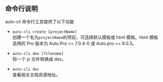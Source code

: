 ## 命令行说明

auto-cli 命令行工具提供了以下功能

-   `auto-cli create [projectName]`  
    创建一个名为`projectName`的项目，可选择默认模板或 html 模板。html 模板适用的 Pro 版本为 Auto.Pro <= 7.0.4-0 或 Auto.pro >= 8.0.3。

-   `auto-cli dex [filename]`  
    将一个 js 文件转换成 dex。

-   `auto-cli doc`  
     查看相关文档资源地址。
